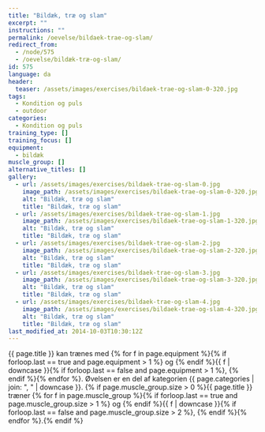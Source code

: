 ```yaml
---
title: "Bildæk, træ og slam"
excerpt: ""
instructions: ""
permalink: /oevelse/bildaek-trae-og-slam/
redirect_from:
  - /node/575
  - /oevelse/bildæk-træ-og-slam/
id: 575
language: da
header:
  teaser: /assets/images/exercises/bildaek-trae-og-slam-0-320.jpg
tags:
  - Kondition og puls
  - outdoor
categories:
  - Kondition og puls
training_type: []
training_focus: []
equipment:
  - bildæk
muscle_group: []
alternative_titles: []
gallery:
  - url: /assets/images/exercises/bildaek-trae-og-slam-0.jpg
    image_path: /assets/images/exercises/bildaek-trae-og-slam-0-320.jpg
    alt: "Bildæk, træ og slam"
    title: "Bildæk, træ og slam"
  - url: /assets/images/exercises/bildaek-trae-og-slam-1.jpg
    image_path: /assets/images/exercises/bildaek-trae-og-slam-1-320.jpg
    alt: "Bildæk, træ og slam"
    title: "Bildæk, træ og slam"
  - url: /assets/images/exercises/bildaek-trae-og-slam-2.jpg
    image_path: /assets/images/exercises/bildaek-trae-og-slam-2-320.jpg
    alt: "Bildæk, træ og slam"
    title: "Bildæk, træ og slam"
  - url: /assets/images/exercises/bildaek-trae-og-slam-3.jpg
    image_path: /assets/images/exercises/bildaek-trae-og-slam-3-320.jpg
    alt: "Bildæk, træ og slam"
    title: "Bildæk, træ og slam"
  - url: /assets/images/exercises/bildaek-trae-og-slam-4.jpg
    image_path: /assets/images/exercises/bildaek-trae-og-slam-4-320.jpg
    alt: "Bildæk, træ og slam"
    title: "Bildæk, træ og slam"
last_modified_at: 2014-10-03T10:30:12Z
---
```


{{ page.title }} kan trænes med {% for f in page.equipment %}{% if forloop.last == true and page.equipment > 1 %} og {% endif %}{{ f | downcase  }}{% if forloop.last == false and page.equipment > 1 %}, {% endif %}{% endfor %}. Øvelsen er en del af kategorien {{ page.categories | join: ", " | downcase }}. {% if page.muscle_group.size > 0 %}{{ page.title }} træner {% for f in page.muscle_group %}{% if forloop.last == true and page.muscle_group.size > 1 %} og {% endif %}{{ f | downcase }}{% if forloop.last == false and page.muscle_group.size > 2 %}, {% endif %}{% endfor %}.{% endif %}
